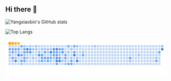 ## Hi there 👋

  

![Yangxiaobin's GitHub stats](https://github-readme-stats.vercel.app/api?username=yangxiaobinhaoshuai&count_private=true&show_icons=true&theme=radical)

![Top Langs](https://github-readme-stats.vercel.app/api/top-langs/?username=yangxiaobinhaoshuai&layout=compact)



<picture>
  <source media="(prefers-color-scheme: dark)" srcset="https://github.com/yangxiaobinhaoshuai/yangxiaobinhaoshuai/blob/output/github-contribution-grid-snake-dark.svg"/>
  <source media="(prefers-color-scheme: light)" srcset="https://github.com/yangxiaobinhaoshuai/yangxiaobinhaoshuai/blob/output/github-contribution-grid-snake.svg"/>
  <img alt="github-snake" src="https://github.com/yangxiaobinhaoshuai/yangxiaobinhaoshuai/blob/output/ocean.gif"/>
</picture>



<!--
**yangxiaobinhaoshuai/yangxiaobinhaoshuai** is a ✨ _special_ ✨ repository because its `README.md` (this file) appears on your GitHub profile.

Here are some ideas to get you started:

- 🔭 I’m currently working on ...
- 🌱 I’m currently learning ...
- 👯 I’m looking to collaborate on ...
- 🤔 I’m looking for help with ...
- 💬 Ask me about ...
- 📫 How to reach me: ...
- 😄 Pronouns: ...
- ⚡ Fun fact: ...
-->
